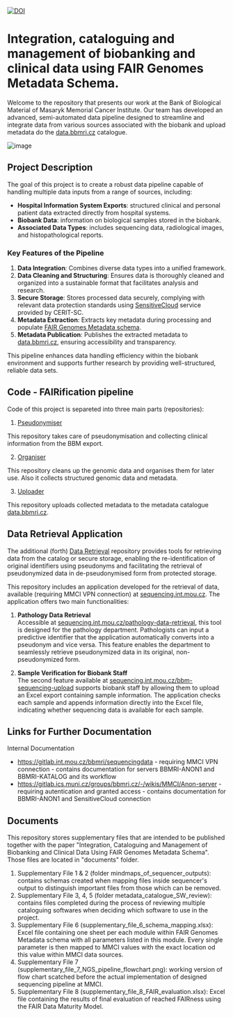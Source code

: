 [![DOI](https://zenodo.org/badge/572450436.svg)](https://doi.org/10.5281/zenodo.10390517)
# Integration, cataloguing and management of biobanking and clinical data using FAIR Genomes Metadata Schema.
Welcome to the repository that presents our work at the Bank of Biological Material of Masaryk Memorial Cancer Institute. Our team has developed an advanced, semi-automated data pipeline designed to streamline and integrate data from various sources associated with the biobank and upload metadata do the [data.bbmri.cz](https://data.bbmri.cz/) catalogue.

![image](https://github.com/user-attachments/assets/8d5d91b7-91ee-4f2f-9f7a-da66dad0548f)


## Project Description

The goal of this project is to create a robust data pipeline capable of handling multiple data inputs from a range of sources, including:
- **Hospital Information System Exports**: structured clinical and personal patient data extracted directly from hospital systems.
- **Biobank Data**: information on biological samples stored in the biobank.
- **Associated Data Types**: includes sequencing data, radiological images, and histopathological reports.

### Key Features of the Pipeline
1. **Data Integration**: Combines diverse data types into a unified framework.
2. **Data Cleaning and Structuring**: Ensures data is thoroughly cleaned and organized into a sustainable format that facilitates analysis and research.
3. **Secure Storage**: Stores processed data securely, complying with relevant data protection standards using [SensitiveCloud](https://www.cerit-sc.cz/infrastructure-services/sensitivecloud) service provided by CERIT-SC.
4. **Metadata Extraction**: Extracts key metadata during processing and populate [FAIR Genomes Metadata schema](https://www.nature.com/articles/s41597-022-01265-x).
5. **Metadata Publication**: Publishes the extracted metadata to [data.bbmri.cz](https://data.bbmri.cz), ensuring accessibility and transparency.

This pipeline enhances data handling efficiency within the biobank environment and supports further research by providing well-structured, reliable data sets.

## Code - FAIRification pipeline

Code of this project is separeted into three main parts (repositories):
1. [Pseudonymiser](https://github.com/BBMRI-cz/data-catalogue-pseudonymisation)
   
  This repository takes care of pseudonymisation and collecting clinical information from the BBM export.

2. [Organiser](https://github.com/BBMRI-cz/data-catalogue-organiser)
   
  This repository cleans up the genomic data and organises them for later use. Also it collects structured genomic data and metadata.

3. [Uploader](https://github.com/BBMRI-cz/data-catalogue-uploader)
   
  This repository uploads collected metadata to the metadata catalogue [data.bbmri.cz](https://data.bbmri.cz/).
  
## Data Retrieval Application

The additional (forth) [Data Retrieval](https://github.com/BBMRI-cz/data-catalogue-data-retrieval) repository provides tools for retrieving data from the catalog or secure storage, enabling the re-identification of original identifiers using pseudonyms and facilitating the retrieval of pseudonymized data in de-pseudonymised form from protected storage.


This repository includes an application developed for the retrieval of data, available (requiring MMCI VPN connection) at [sequencing.int.mou.cz](http://sequencing.int.mou.cz). The application offers two main functionalities:

1. **Pathology Data Retrieval**  
   Accessible at [sequencing.int.mou.cz/pathology-data-retrieval](http://sequencing.int.mou.cz/pathology-data-retrieval), this tool is designed for the pathology department. Pathologists can input a predictive identifier that the application automatically converts into a pseudonym and vice versa. This feature enables the department to seamlessly retrieve pseudonymized data in its original, non-pseudonymized form.

2. **Sample Verification for Biobank Staff**  
   The second feature available at [sequencing.int.mou.cz/bbm-sequencing-upload](http://sequencing.int.mou.cz/bbm-sequencing-upload) supports biobank staff by allowing them to upload an Excel export containing sample information. The application checks each sample and appends information directly into the Excel file, indicating whether sequencing data is available for each sample.


## Links for Further Documentation

Internal Documentation
- https://gitlab.int.mou.cz/bbmri/sequencingdata - requiring MMCI VPN connection - contains documentation for servers BBMRI-ANON1 and BBMRI-KATALOG and its workflow
- https://gitlab.ics.muni.cz/groups/bbmri.cz/-/wikis/MMCI/Anon-server - requiring autentication and granted access -  contains documentation for BBMRI-ANON1 and SensitiveCloud connection 

## Documents
This repository stores supplementary files that are intended to be published together with the paper "Integration, Cataloguing and Management of Biobanking and Clinical Data Using FAIR Genomes Metadata Schema". Those files are located in "documents" folder. 
1. Supplementary File 1 & 2 (folder mindmaps_of_sequencer_outputs): contains schemas created when mapping files inside sequencer's output to distinguish important files from those which can be removed.
2. Supplementary File 3, 4, 5 (folder metadata_catalogue_SW_review): contains files completed during the process of reviewing multiple cataloguing softwares when deciding which software to use in the project.
3. Supplementary File 6 (supplementary_file_6_schema_mapping.xlsx): Excel file containing one sheet per each module within FAIR Genomes Metadata schema with all parameters listed in this module. Every single parameter is then mapped to MMCI values with the exact location od this value within MMCI data sources.
4. Supplementary File 7 (supplementary_file_7_NGS_pipeline_flowchart.png): working version of flow chart scatched before the actual implementation of designed sequencing pipeline at MMCI.
5. Supplementary File 8 (supplementary_file_8_FAIR_evaluation.xlsx): Excel file containing the results of final evaluation of reached FAIRness using the FAIR Data Maturity Model.


